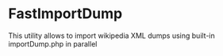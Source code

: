 # FastImportDump
This utility allows to import wikipedia XML dumps using built-in importDump.php in parallel
